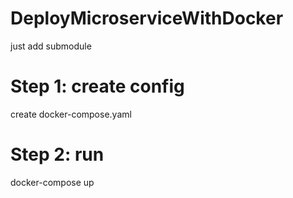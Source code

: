 # DeployMicroserviceWithDocker

just add submodule


# Step 1: create config
create docker-compose.yaml

# Step 2: run
docker-compose up

